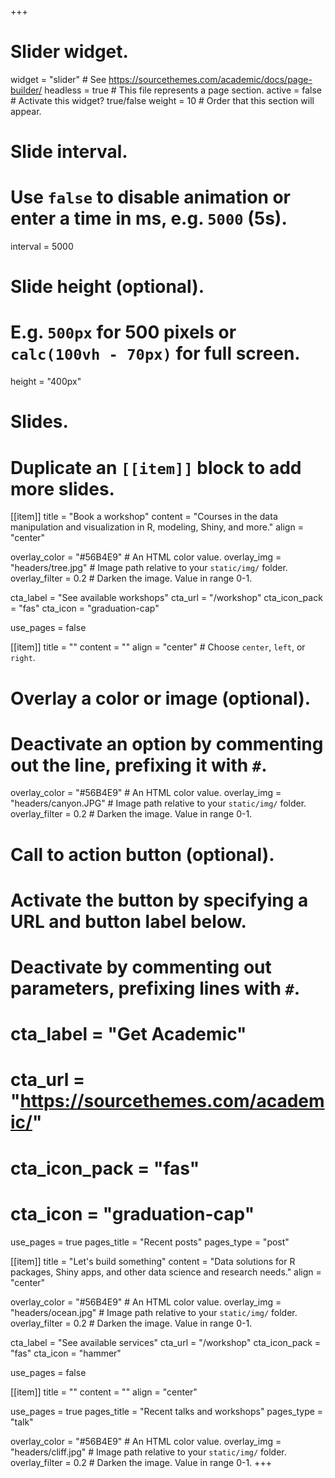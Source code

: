 +++
# Slider widget.
widget = "slider"  # See https://sourcethemes.com/academic/docs/page-builder/
headless = true  # This file represents a page section.
active = false  # Activate this widget? true/false
weight = 10 # Order that this section will appear.

# Slide interval. 
# Use `false` to disable animation or enter a time in ms, e.g. `5000` (5s).
interval = 5000

# Slide height (optional).
# E.g. `500px` for 500 pixels or `calc(100vh - 70px)` for full screen.
height = "400px"

# Slides.
# Duplicate an `[[item]]` block to add more slides.


[[item]]
  title = "Book a workshop"
  content = "Courses in the data manipulation and visualization in R, modeling, Shiny, and more."
  align = "center"

  overlay_color = "#56B4E9"  # An HTML color value.
  overlay_img = "headers/tree.jpg"  # Image path relative to your `static/img/` folder.
  overlay_filter = 0.2  # Darken the image. Value in range 0-1.
  
  cta_label = "See available workshops"
  cta_url = "/workshop"
  cta_icon_pack = "fas"
  cta_icon = "graduation-cap"
  
  use_pages = false
  
[[item]]
  title = ""
  content = ""
  align = "center"  # Choose `center`, `left`, or `right`.

  # Overlay a color or image (optional).
  #   Deactivate an option by commenting out the line, prefixing it with `#`.
  overlay_color = "#56B4E9"  # An HTML color value.
  overlay_img = "headers/canyon.JPG"  # Image path relative to your `static/img/` folder.
  overlay_filter = 0.2  # Darken the image. Value in range 0-1.

  # Call to action button (optional).
  #   Activate the button by specifying a URL and button label below.
  #   Deactivate by commenting out parameters, prefixing lines with `#`.
  # cta_label = "Get Academic"
  # cta_url = "https://sourcethemes.com/academic/"
  # cta_icon_pack = "fas"
  # cta_icon = "graduation-cap"
  use_pages = true
  pages_title = "Recent posts"
  pages_type = "post"
  
[[item]]
  title = "Let's build something"
  content = "Data solutions for R packages, Shiny apps, and other data science and research needs."
  align = "center"

  overlay_color = "#56B4E9"  # An HTML color value.
  overlay_img = "headers/ocean.jpg"  # Image path relative to your `static/img/` folder.
  overlay_filter = 0.2  # Darken the image. Value in range 0-1.
  
  cta_label = "See available services"
  cta_url = "/workshop"
  cta_icon_pack = "fas"
  cta_icon = "hammer"
  
  use_pages = false
  
[[item]]
  title = ""
  content = ""
  align = "center"

  use_pages = true
  pages_title = "Recent talks and workshops"
  pages_type = "talk"

  overlay_color = "#56B4E9"  # An HTML color value.
  overlay_img = "headers/cliff.jpg"  # Image path relative to your `static/img/` folder.
  overlay_filter = 0.2  # Darken the image. Value in range 0-1.
+++
